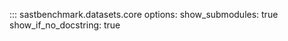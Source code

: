 ::: sastbenchmark.datasets.core
    options:
        show_submodules: true
        show_if_no_docstring: true